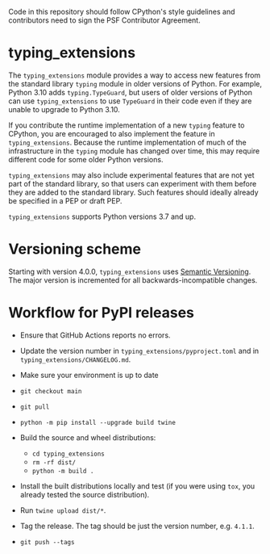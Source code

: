 Code in this repository should follow CPython's style guidelines and
contributors need to sign the PSF Contributor Agreement.

# typing\_extensions

The `typing_extensions` module provides a way to access new features from the standard
library `typing` module in older versions of Python. For example, Python 3.10 adds
`typing.TypeGuard`, but users of older versions of Python can use `typing_extensions` to
use `TypeGuard` in their code even if they are unable to upgrade to Python 3.10.

If you contribute the runtime implementation of a new `typing` feature to CPython, you
are encouraged to also implement the feature in `typing_extensions`. Because the runtime
implementation of much of the infrastructure in the `typing` module has changed over
time, this may require different code for some older Python versions.

`typing_extensions` may also include experimental features that are not yet part of the
standard library, so that users can experiment with them before they are added to the
standard library. Such features should ideally already be specified in a PEP or draft
PEP.

`typing_extensions` supports Python versions 3.7 and up.

# Versioning scheme

Starting with version 4.0.0, `typing_extensions` uses
[Semantic Versioning](https://semver.org/). The major version is incremented for all
backwards-incompatible changes.

# Workflow for PyPI releases

- Ensure that GitHub Actions reports no errors.

- Update the version number in `typing_extensions/pyproject.toml` and in
  `typing_extensions/CHANGELOG.md`.

- Make sure your environment is up to date

 - `git checkout main`
 - `git pull`
 - `python -m pip install --upgrade build twine`

- Build the source and wheel distributions:

  - `cd typing_extensions`
  - `rm -rf dist/`
  - `python -m build .`

- Install the built distributions locally and test (if you were using `tox`, you already
  tested the source distribution).

- Run `twine upload dist/*`.

- Tag the release. The tag should be just the version number, e.g. `4.1.1`.

- `git push --tags`
